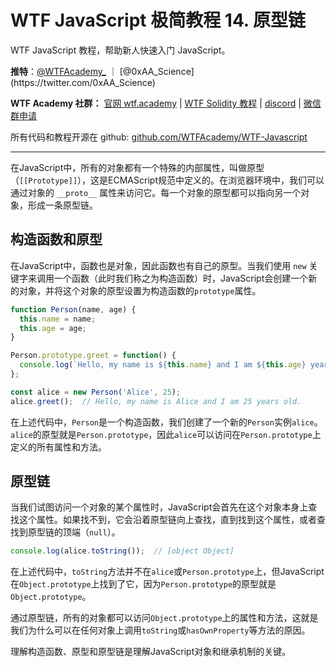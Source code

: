 # WTF JavaScript 极简教程 14. 原型链

WTF JavaScript 教程，帮助新人快速入门 JavaScript。

**推特**：[@WTFAcademy_](https://twitter.com/WTFAcademy_) ｜ [@0xAA_Science](https://twitter.com/0xAA_Science)

**WTF Academy 社群：** [官网 wtf.academy](https://wtf.academy/) | [WTF Solidity 教程](https://github.com/AmazingAng/WTFSolidity) | [discord](https://discord.wtf.academy/) | [微信群申请](https://docs.google.com/forms/d/e/1FAIpQLSe4KGT8Sh6sJ7hedQRuIYirOoZK_85miz3dw7vA1-YjodgJ-A/viewform?usp=sf_link)

所有代码和教程开源在 github: [github.com/WTFAcademy/WTF-Javascript](https://github.com/WTFAcademy/WTF-Javascript)

---

在JavaScript中，所有的对象都有一个特殊的内部属性，叫做原型（`[[Prototype]]`），这是ECMAScript规范中定义的。在浏览器环境中，我们可以通过对象的 `__proto__` 属性来访问它。每一个对象的原型都可以指向另一个对象，形成一条原型链。

## 构造函数和原型

在JavaScript中，函数也是对象，因此函数也有自己的原型。当我们使用 `new` 关键字来调用一个函数（此时我们称之为构造函数）时，JavaScript会创建一个新的对象，并将这个对象的原型设置为构造函数的`prototype`属性。

```javascript
function Person(name, age) {
  this.name = name;
  this.age = age;
}

Person.prototype.greet = function() {
  console.log(`Hello, my name is ${this.name} and I am ${this.age} years old.`);
};

const alice = new Person('Alice', 25);
alice.greet();  // Hello, my name is Alice and I am 25 years old.
```

在上述代码中，`Person`是一个构造函数，我们创建了一个新的`Person`实例`alice`。`alice`的原型就是`Person.prototype`，因此`alice`可以访问在`Person.prototype`上定义的所有属性和方法。

## 原型链

当我们试图访问一个对象的某个属性时，JavaScript会首先在这个对象本身上查找这个属性。如果找不到，它会沿着原型链向上查找，直到找到这个属性，或者查找到原型链的顶端（`null`）。

```javascript
console.log(alice.toString());  // [object Object]
```

在上述代码中，`toString`方法并不在`alice`或`Person.prototype`上，但JavaScript在`Object.prototype`上找到了它，因为`Person.prototype`的原型就是`Object.prototype`。

通过原型链，所有的对象都可以访问`Object.prototype`上的属性和方法，这就是我们为什么可以在任何对象上调用`toString`或`hasOwnProperty`等方法的原因。

理解构造函数、原型和原型链是理解JavaScript对象和继承机制的关键。